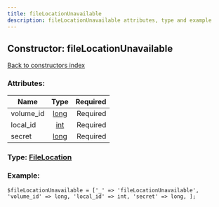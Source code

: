 ```yaml
---
title: fileLocationUnavailable
description: fileLocationUnavailable attributes, type and example
---
```

## Constructor: fileLocationUnavailable  
[Back to constructors index](index.md)



### Attributes:

| Name     |    Type       | Required |
|----------|:-------------:|---------:|
|volume\_id|[long](../types/long.md) | Required|
|local\_id|[int](../types/int.md) | Required|
|secret|[long](../types/long.md) | Required|



### Type: [FileLocation](../types/FileLocation.md)


### Example:

```
$fileLocationUnavailable = ['_' => 'fileLocationUnavailable', 'volume_id' => long, 'local_id' => int, 'secret' => long, ];
```  

